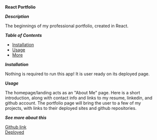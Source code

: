 **React Portfolio**

**_Description_**

The beginnings of my professional portfolio, created in React.

**_Table of Contents_**

- [Installation](#Installation)
- [Usage](#Usage)
- [More](#More)

<a name="Installation">**_Installation_**</a>

Nothing is required to run this app! It is user ready on its deployed page.

<a name="Usage">**_Usage_**</a>

The homepage/landing acts as an "About Me" page. Here is a short introduction, along with contact info and links to my resume, linkedin, and github account. The portfolio page will bring the user to a few of my projects, with links to their deployed sites and github repositories.

<a name="More">**_See more about this_**</a>

[Github link](www.github.com/tedwar52)  
[Deployed](https://tedwar52.github.io/ReactPortfolio/)

